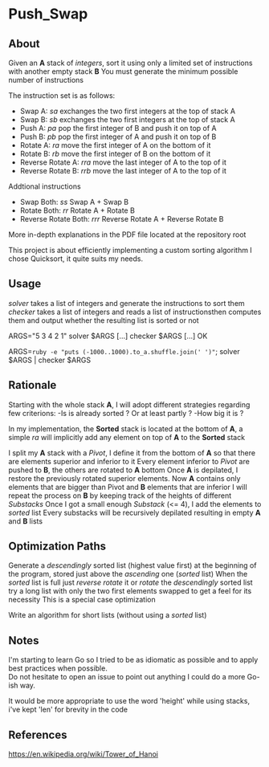 # Push_Swap

## About

Given an **A** stack of *integers*, sort it using only a limited set of instructions with another empty stack **B**
You must generate the minimum possible number of instructions

The instruction set is as follows:
* Swap A: *sa*
	exchanges the two first integers at the top of stack A
* Swap B: *sb*
	exchanges the two first integers at the top of stack A
* Push A: *pa*
	pop the first integer of B and push it on top of A
* Push B: *pb*
	pop the first integer of A and push it on top of B
* Rotate A: *ra*
	move the first integer of A on the bottom of it
* Rotate B: *rb*
	move the first integer of B on the bottom of it
* Reverse Rotate A: *rra*
	move the last integer of A to the top of it
* Reverse Rotate B: *rrb*
	move the last integer of A to the top of it

Addtional instructions
* Swap Both: *ss*
	Swap A + Swap B
* Rotate Both: *rr*
	Rotate A + Rotate B
* Reverse Rotate Both: *rrr*
	Reverse Rotate A + Reverse Rotate B

More in-depth explanations in the PDF file located at the repository root

This project is about efficiently implementing a custom sorting algorithm
I chose Quicksort, it quite suits my needs.

## Usage

*solver* takes a list of integers and generate the instructions to sort them
*checker* takes a list of integers and reads a list of instructionsthen computes them and output whether the resulting list is sorted or not

ARGS="5 3 4 2 1"
solver $ARGS
[...]
checker $ARGS
[...]
OK

ARGS=`ruby -e "puts (-1000..1000).to_a.shuffle.join(' ')"`; solver $ARGS | checker $ARGS

## Rationale

Starting with the whole stack **A**, I will adopt different strategies regarding few criterions:
-Is is already sorted ? Or at least partly ?
-How big it is ?

In my implementation, the **Sorted** stack is located at the bottom of **A**, a simple *ra* will implicitly add any element on top of **A** to the **Sorted** stack 

I split my **A** stack with a *Pivot*, I define it from the bottom of **A** so that there are elements superior and inferior to it
Every element inferior to *Pivot* are pushed to **B**, the others are rotated to **A** bottom
Once **A** is depilated, I restore the previously rotated superior elements.
Now **A** contains only elements that are bigger than Pivot and **B** elements that are inferior
I will repeat the process on **B** by keeping track of the heights of different *Substacks*
Once I got a small enough *Substack* (<= 4), I add the elements to *sorted* list
Every substacks will be recursively depilated resulting in empty **A** and **B** lists

## Optimization Paths

Generate a *descendingly* sorted list (highest value first) at the beginning of the program, stored just above the *ascending* one (*sorted* list)
When the *sorted* list is full just *reverse rotate* it or *rotate* the *descendingly* sorted list
try a long list with only the two first elements swapped to get a feel for its necessity
This is a special case optimization

Write an algorithm for short lists (without using a *sorted* list)


## Notes

I'm starting to learn Go so I tried to be as idiomatic as possible and to apply best practices when possible.  
Do not hesitate to open an issue to point out anything I could do a more Go-ish way.  

It would be more appropriate to use the word 'height' while using stacks, i've kept 'len' for brevity in the code

## References

https://en.wikipedia.org/wiki/Tower_of_Hanoi
